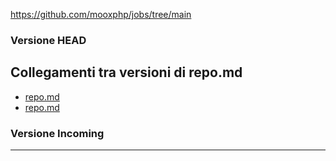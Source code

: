 https://github.com/mooxphp/jobs/tree/main

### Versione HEAD


## Collegamenti tra versioni di repo.md
* [repo.md](../../../Gdpr/docs/repo.md)
* [repo.md](../../../Job/docs/repo.md)


### Versione Incoming


---

